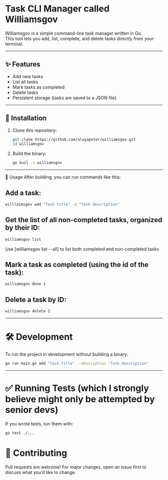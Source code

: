 # Task CLI Manager called Williamsgov

Williamsgov is a simple command-line task manager written in Go.  
This tool lets you add, list, complete, and delete tasks directly from your terminal.

---

## ✨ Features
- Add new tasks
- List all tasks
- Mark tasks as completed
- Delete tasks
- Persistent storage (tasks are saved to a JSON file)

---

## 🚀 Installation

1. Clone this repository:
   ```bash
   git clone https://github.com/aluyapeter/williamsgov.git
   cd williamsgov
2. Build the binary:
   ```bash
   go buil -o williamsgov

---

📖 Usage
After building, you can run commands like this:
## Add a task:
```bash
willlaimsgov add "Task title" -d "Task description"
```

## Get the list of all non-completed tasks, organized by their ID:
```bash
williamsgov list
```
Use [williamsgov list --all] to list both completed and non-completed tasks

## Mark a task as completed (using the id of the task):
```bash
williamsgov done 1
```

## Delete a task by ID:
```bash
williamsgov delete 1
```

---

# 🛠️ Development

To run the project in development without building a binary:
```bash
go run main.go add "Task title" --description "Task description"
```

---
# ✅ Running Tests (which I strongly believe might only be attempted by senior devs)

If you wrote tests, run them with:
```bash
go test ./...
```

# 🤝 Contributing

Pull requests are welcome! For major changes, open an issue first to discuss what you’d like to change.
